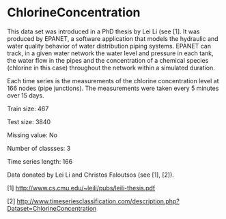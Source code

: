 # ChlorineConcentration

This data set was introduced in a PhD thesis by Lei Li (see [1]. It was produced by EPANET, a software application that models the hydraulic and water quality behavior of water distribution piping systems. EPANET can track, in a given water network the water level and pressure in each tank, the water flow in the pipes and the concentration of a chemical species (chlorine in this case) throughout the network within a simulated duration.

Each time series is the measurements of the chlorine concentration level at 166 nodes (pipe junctions). The measurements were taken every 5 minutes over 15 days.

Train size: 467

Test size: 3840

Missing value: No

Number of classses: 3

Time series length: 166

Data donated by Lei Li and Christos Faloutsos (see [1], [2]).

[1] http://www.cs.cmu.edu/~leili/pubs/leili-thesis.pdf

[2] http://www.timeseriesclassification.com/description.php?Dataset=ChlorineConcentration